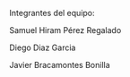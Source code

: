 Integrantes del equipo:

Samuel Hiram Pérez Regalado

Diego Diaz Garcia

Javier Bracamontes Bonilla

